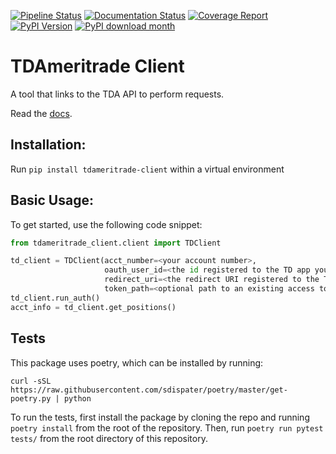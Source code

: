 [![Pipeline Status](https://gitlab.com/tdameritrade-tools/tdameritrade-client/badges/master/pipeline.svg)](https://gitlab.com/tdameritrade-tools/tdameritrade-client/commits/master) [![Documentation Status](https://readthedocs.org/projects/tdameritrade-client/badge/?version=latest)](https://tdameritrade-client.readthedocs.io/en/latest/?badge=latest) [![Coverage Report](https://gitlab.com/tdameritrade-tools/tdameritrade-client/badges/master/coverage.svg)](https://gitlab.com/tdameritrade-tools/tdameritrade-client/commits/master) [![PyPI Version](https://badge.fury.io/py/tdameritrade-client.svg)](https://badge.fury.io/py/tdameritrade-client) [![PyPI download month](https://img.shields.io/pypi/dm/tdameritrade-client.svg)](https://pypi.python.org/pypi/tdameritrade-client/)


# TDAmeritrade Client

A tool that links to the TDA API to perform requests.

Read the [docs](https://tdameritrade-client.readthedocs.io/en/latest/?#).

## Installation:
Run `pip install tdameritrade-client` within a virtual environment

## Basic Usage:
To get started, use the following code snippet:

``` python
from tdameritrade_client.client import TDClient

td_client = TDClient(acct_number=<your account number>,
                     oauth_user_id=<the id registered to the TD app you would like to authenticate with>,
                     redirect_uri=<the redirect URI registered to the TD app>,
                     token_path=<optional path to an existing access token>)
td_client.run_auth()
acct_info = td_client.get_positions()
```

## Tests
This package uses poetry, which can be installed by running:
```
curl -sSL https://raw.githubusercontent.com/sdispater/poetry/master/get-poetry.py | python
```
To run the tests, first install the package by cloning the repo and running `poetry install` from the root of the
repository. Then, run `poetry run pytest tests/` from the root directory of this repository.
